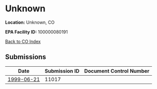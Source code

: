 # Unknown

**Location:** Unknown, CO

**EPA Facility ID:** 100000080191

[Back to CO Index](../../index.md)

## Submissions

| Date | Submission ID | Document Control Number |
|------|--------------|-------------------------|
| [1999-06-21](submissions/11017.md) | 11017 |  |
